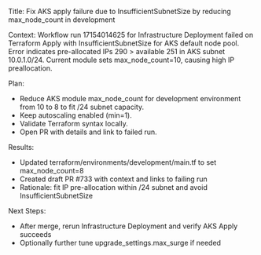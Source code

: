 Title: Fix AKS apply failure due to InsufficientSubnetSize by reducing max_node_count in development

Context: Workflow run 17154014625 for Infrastructure Deployment failed on Terraform Apply with InsufficientSubnetSize for AKS default node pool. Error indicates pre-allocated IPs 290 > available 251 in AKS subnet 10.0.1.0/24. Current module sets max_node_count=10, causing high IP preallocation.

Plan:
- Reduce AKS module max_node_count for development environment from 10 to 8 to fit /24 subnet capacity.
- Keep autoscaling enabled (min=1).
- Validate Terraform syntax locally.
- Open PR with details and link to failed run.


Results:
- Updated terraform/environments/development/main.tf to set max_node_count=8
- Created draft PR #733 with context and links to failing run
- Rationale: fit IP pre-allocation within /24 subnet and avoid InsufficientSubnetSize

Next Steps:
- After merge, rerun Infrastructure Deployment and verify AKS Apply succeeds
- Optionally further tune upgrade_settings.max_surge if needed

